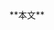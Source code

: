 <!DOCTYPE html>
<html>
    <head>
        <meta charset="UTF-8">
        <title>こんにちは</title>
        <link rel="Stylesheet" href="style.css">
    </head>
    <body>
        <header></header>
         **本文**
        <footer></footer>
    </body>
</html>


<!--
**itc-s24021/itc-s24021** is a ✨ _special_ ✨ repository because its `README.md` (this file) appears on your GitHub profile.

Here are some ideas to get you started:

- 🔭 I’m currently working on ...
- 🌱 I’m currently learning ...
- 👯 I’m looking to collaborate on ...
- 🤔 I’m looking for help with ...
- 💬 Ask me about ...
- 📫 How to reach me: ...
- 😄 Pronouns: ...
- ⚡ Fun fact: ...
-->
